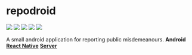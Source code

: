 # repodroid

![](https://img.shields.io/github/workflow/status/alexandrustoica/repodroid/Build)
![](https://img.shields.io/sonar/quality_gate/alexandrustoica_repodroid?server=https%3A%2F%2Fsonarcloud.io)
![](https://img.shields.io/sonar/tech_debt/alexandrustoica_repodroid?server=https%3A%2F%2Fsonarcloud.io)
![](https://img.shields.io/github/repo-size/alexandrustoica/repodroid)
![](https://img.shields.io/github/license/alexandrustoica/repodroid)

A small android application for reporting public misdemeanours.
**Android**
[**React Native**](https://github.com/alexandrustoica/reporter.frontend.system)
[**Server**](https://github.com/alexandrustoica/reporter.backend.system)
